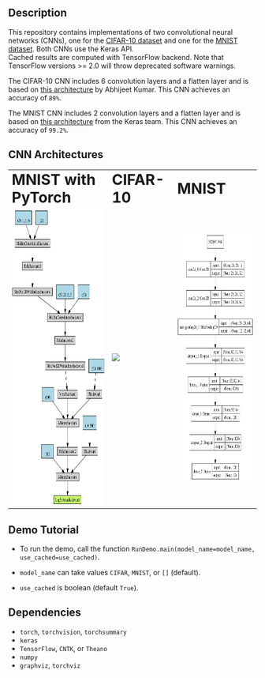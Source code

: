Description
-----------

This repository contains implementations of two convolutional neural networks (CNNs), 
one for the [CIFAR-10 dataset](https://www.cs.toronto.edu/~kriz/cifar.html) 
and one for the [MNIST dataset](http://yann.lecun.com/exdb/mnist/).
Both CNNs use the Keras API.  
Cached results are computed with TensorFlow backend. 
Note that TensorFlow versions >= 2.0 will throw deprecated software warnings.

The CIFAR-10 CNN includes 6 convolution layers and a flatten layer 
and is based on [this architecture](https://appliedmachinelearning.blog/2018/03/24/achieving-90-accuracy-in-object-recognition-task-on-cifar-10-dataset-with-keras-convolutional-neural-networks/) by Abhijeet Kumar.
This CNN achieves an accuracy of `89%`.

The MNIST CNN includes 2 convolution layers and a flatten layer 
and is based on [this architecture](https://github.com/keras-team/keras/blob/master/examples/mnist_cnn.py) from the Keras team.
This CNN achieves an accuracy of `99.2%`.


CNN Architectures
-----------------

<p align="center">
<table border="0">
 <tr>
    <td><b style="font-size:30px">MNIST with PyTorch</b></td>
    <td><b style="font-size:30px">CIFAR-10</b></td>
    <td><b style="font-size:30px">MNIST</b></td>
 </tr>
 <tr>
    <td>
      <img src="cache/model_PyTorch_MNIST.png", height="600">
    </td>
    <td>
      <img src="cache/model_Keras_CIFAaR.png" height="1500">
    </td>
    <td>
      <img src="cache/model_Keras_MNIST.png" height="500">
    </td>
 </tr>
</table>
</p>


Demo Tutorial
-------------

* To run the demo, call the function `RunDemo.main(model_name=model_name, use_cached=use_cached)`. 

* `model_name` can take values `CIFAR`, `MNIST`, or `[]` (default).

* `use_cached` is boolean (default `True`).


Dependencies
------------

* `torch`, `torchvision`, `torchsummary`
* `keras`
* `TensorFlow`, `CNTK`, or `Theano`
* `numpy`
* `graphviz`, `torchviz`
